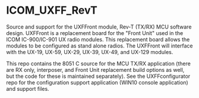 # ICOM_UXFF_RevT
Source and support for the UXFFront module, Rev-T (TX/RX) MCU software design.  UXFFront is a replacement
board for the "Front Unit" used in the ICOM IC-900/IC-901 UX radio modules.  This replacement board allows
the modules to be configured as stand alone radios.  The UXFFront will interface with the UX-19, UX-59,
UX-29, UX-39, UX-49, and UX-129 modules.

This repo contains the 8051 C source for the MCU TX/RX application (there are RX only, interposer, and
Front Unit replacement build options as well, but the code for these is maintained separately).
See the UXFFconfigurator repo for the configuration support application (WIN10 console application)
and support files.
